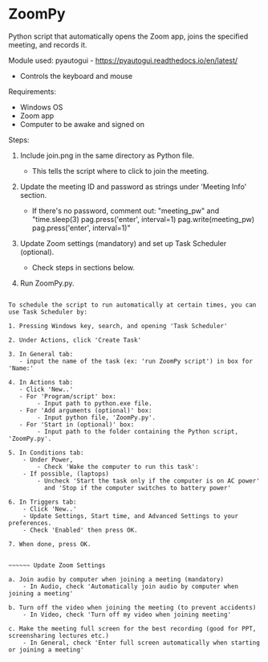 # ZoomPy
Python script that automatically opens the Zoom app, joins the specified meeting, and records it.

Module used:
pyautogui - https://pyautogui.readthedocs.io/en/latest/
- Controls the keyboard and mouse

Requirements:
- Windows OS
- Zoom app
- Computer to be awake and signed on

Steps:

1. Include join.png in the same directory as Python file.
   - This tells the script where to click to join the meeting.

2. Update the meeting ID and password as strings under 'Meeting Info' section.
   - If there's no password, comment out:
    "meeting_pw" and
    "time.sleep(3)
     pag.press('enter', interval=1)
     pag.write(meeting_pw)
     pag.press('enter', interval=1)"

3. Update Zoom settings (mandatory) and set up Task Scheduler (optional).
    - Check steps in sections below.

3. Run ZoomPy.py.


~~~~~~ Scheduling the Script (Optional)

To schedule the script to run automatically at certain times, you can use Task Scheduler by:

1. Pressing Windows key, search, and opening 'Task Scheduler'

2. Under Actions, click 'Create Task'

3. In General tab:
   - input the name of the task (ex: 'run ZoomPy script') in box for 'Name:'

4. In Actions tab:
   - Click 'New..'
   - For 'Program/script' box:
        - Input path to python.exe file.
   - For 'Add arguments (optional)' box:
        - Input python file, 'ZoomPy.py'.
   - For 'Start in (optional)' box:
        - Input path to the folder containing the Python script, 'ZoomPy.py'.

5. In Conditions tab:
    - Under Power,
        - Check 'Wake the computer to run this task':
    - If possible, (laptops)
        - Uncheck 'Start the task only if the computer is on AC power'
          and 'Stop if the computer switches to battery power'

6. In Triggers tab:
    - Click 'New..'
    - Update Settings, Start time, and Advanced Settings to your preferences.
    - Check 'Enabled' then press OK.

7. When done, press OK.


~~~~~~ Update Zoom Settings

a. Join audio by computer when joining a meeting (mandatory)
    - In Audio, check 'Automatically join audio by computer when joining a meeting'

b. Turn off the video when joining the meeting (to prevent accidents)
    - In Video, check 'Turn off my video when joining meeting'

c. Make the meeting full screen for the best recording (good for PPT, screensharing lectures etc.)
    - In General, check 'Enter full screen automatically when starting or joining a meeting'
